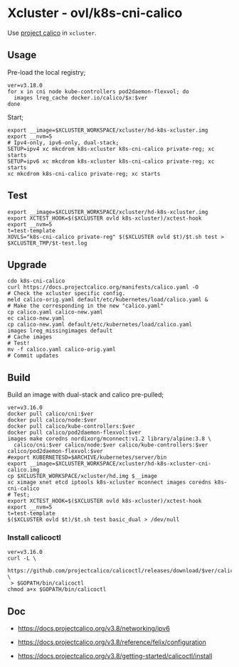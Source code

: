 # Xcluster - ovl/k8s-cni-calico

Use [project calico](https://www.projectcalico.org/) in `xcluster`.

## Usage

Pre-load the local registry;
```
ver=v3.18.0
for x in cni node kube-controllers pod2daemon-flexvol; do
  images lreg_cache docker.io/calico/$x:$ver
done
```

Start;
```
export __image=$XCLUSTER_WORKSPACE/xcluster/hd-k8s-xcluster.img
export __nvm=5
# Ipv4-only, ipv6-only, dual-stack;
SETUP=ipv4 xc mkcdrom k8s-xcluster k8s-cni-calico private-reg; xc starts
SETUP=ipv6 xc mkcdrom k8s-xcluster k8s-cni-calico private-reg; xc starts
xc mkcdrom k8s-cni-calico private-reg; xc starts
```

## Test

```
export __image=$XCLUSTER_WORKSPACE/xcluster/hd-k8s-xcluster.img
export XCTEST_HOOK=$($XCLUSTER ovld k8s-xcluster)/xctest-hook
export __nvm=5
t=test-template
XOVLS="k8s-cni-calico private-reg" $($XCLUSTER ovld $t)/$t.sh test > $XCLUSTER_TMP/$t-test.log
```

## Upgrade

```
cdo k8s-cni-calico
curl https://docs.projectcalico.org/manifests/calico.yaml -O
# Check the xcluster specific config.
meld calico-orig.yaml default/etc/kubernetes/load/calico.yaml &
# Make the corresponding in the new "calico.yaml"
cp calico.yaml calico-new.yaml
ec calico-new.yaml
cp calico-new.yaml default/etc/kubernetes/load/calico.yaml
images lreg_missingimages default
# Cache images
# Test!
mv -f calico.yaml calico-orig.yaml
# Commit updates
```


## Build

Build an image with dual-stack and calico pre-pulled;
```
ver=v3.16.0
docker pull calico/cni:$ver
docker pull calico/node:$ver
docker pull calico/kube-controllers:$ver
docker pull calico/pod2daemon-flexvol:$ver
images make coredns nordixorg/mconnect:v1.2 library/alpine:3.8 \
  calico/cni:$ver calico/node:$ver calico/kube-controllers:$ver calico/pod2daemon-flexvol:$ver
#export KUBERNETESD=$ARCHIVE/kubernetes/server/bin
export __image=$XCLUSTER_WORKSPACE/xcluster/hd-k8s-xcluster-cni-calico.img
cp $XCLUSTER_WORKSPACE/xcluster/hd.img $__image
xc ximage xnet etcd iptools k8s-xcluster mconnect images coredns k8s-cni-calico
# Test;
export XCTEST_HOOK=$($XCLUSTER ovld k8s-xcluster)/xctest-hook
export __nvm=5
t=test-template
$($XCLUSTER ovld $t)/$t.sh test basic_dual > /dev/null
```

### Install calicoctl

```
ver=v3.16.0
curl -L \
 https://github.com/projectcalico/calicoctl/releases/download/$ver/calicoctl \
 > $GOPATH/bin/calicoctl
chmod a+x $GOPATH/bin/calicoctl
```

## Doc

* https://docs.projectcalico.org/v3.8/networking/ipv6

* https://docs.projectcalico.org/v3.8/reference/felix/configuration

* https://docs.projectcalico.org/v3.8/getting-started/calicoctl/install
